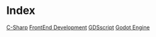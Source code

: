 # Index
[C-Sharp](study_drive/others/c-sharp.md)
[FrontEnd Development](frontend_development.md)
[GDSscript](gdscript.md)
[Godot Engine](godot.md)
